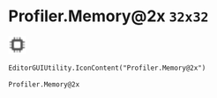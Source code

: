 # Profiler.Memory@2x `32x32`
<img src="/img/Profiler.Memory.png" width=32 height=32>

``` CSharp
EditorGUIUtility.IconContent("Profiler.Memory@2x")
```
```
Profiler.Memory@2x
```
